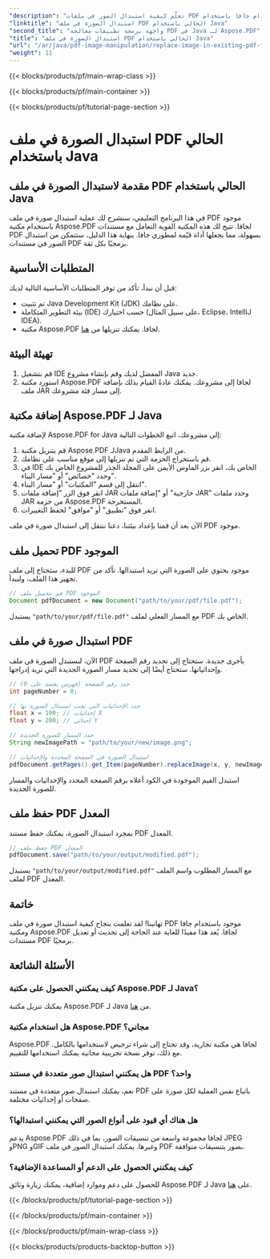 ```yaml
---
"description": "تعلّم كيفية استبدال الصور في ملفات PDF باستخدام جافا باستخدام Aspose.PDF لجافا. دليل خطوة بخطوة مع أمثلة برمجية لاستبدال الصور بسلاسة."
"linktitle": "استبدال الصورة في ملف PDF الحالي باستخدام Java"
"second_title": "واجهة برمجة تطبيقات معالجة PDF في Java لـ Aspose.PDF"
"title": "استبدال الصورة في ملف PDF الحالي باستخدام Java"
"url": "/ar/java/pdf-image-manipulation/replace-image-in-existing-pdf-file-using-java/"
"weight": 11
---
```


{{< blocks/products/pf/main-wrap-class >}}

{{< blocks/products/pf/main-container >}}

{{< blocks/products/pf/tutorial-page-section >}}

# استبدال الصورة في ملف PDF الحالي باستخدام Java


## مقدمة لاستبدال الصورة في ملف PDF الحالي باستخدام Java

في هذا البرنامج التعليمي، سنشرح لك عملية استبدال صورة في ملف PDF موجود باستخدام مكتبة Aspose.PDF لجافا. تتيح لك هذه المكتبة القوية التعامل مع مستندات PDF بسهولة، مما يجعلها أداة قيّمة لمطوري جافا. بنهاية هذا الدليل، ستتمكن من استبدال الصور في مستندات PDF برمجيًا بكل ثقة.

## المتطلبات الأساسية

قبل أن نبدأ، تأكد من توفر المتطلبات الأساسية التالية لديك:

- تم تثبيت Java Development Kit (JDK) على نظامك.
- بيئة التطوير المتكاملة (IDE) حسب اختيارك (على سبيل المثال، Eclipse، IntelliJ IDEA).
- مكتبة Aspose.PDF لجافا. يمكنك تنزيلها من [هنا](https://releases.aspose.com/pdf/java/).

## تهيئة البيئة

1. قم بتشغيل IDE المفضل لديك وقم بإنشاء مشروع Java جديد.
2. استورد مكتبة Aspose.PDF لجافا إلى مشروعك. يمكنك عادةً القيام بذلك بإضافة ملف JAR إلى مسار فئة مشروعك.

## إضافة مكتبة Aspose.PDF لـ Java

لإضافة مكتبة Aspose.PDF for Java إلى مشروعك، اتبع الخطوات التالية:

1. قم بتنزيل مكتبة Aspose.PDF لـJava من الرابط المقدم.
2. قم باستخراج الحزمة التي تم تنزيلها إلى موقع مناسب على نظامك.
3. في IDE الخاص بك، انقر بزر الماوس الأيمن على المجلد الجذر للمشروع الخاص بك وحدد "خصائص" أو "مسار البناء".
4. انتقل إلى قسم "المكتبات" أو "مسار البناء".
5. انقر فوق الزر "إضافة ملفات JAR خارجية" أو "إضافة ملفات JAR" وحدد ملفات JAR من حزمة Aspose.PDF المستخرجة.
6. انقر فوق "تطبيق" أو "موافق" لحفظ التغييرات.

الآن بعد أن قمنا بإعداد بيئتنا، دعنا ننتقل إلى استبدال صورة في ملف PDF موجود.

## تحميل ملف PDF الموجود

للبدء، ستحتاج إلى ملف PDF موجود يحتوي على الصورة التي تريد استبدالها. تأكد من تجهيز هذا الملف، ولنبدأ.

```java
// قم بتحميل ملف PDF الموجود
Document pdfDocument = new Document("path/to/your/pdf/file.pdf");
```

يستبدل `"path/to/your/pdf/file.pdf"` مع المسار الفعلي لملف PDF الخاص بك.

## استبدال صورة في ملف PDF

الآن، لنستبدل الصورة في ملف PDF بأخرى جديدة. ستحتاج إلى تحديد رقم الصفحة وإحداثياتها. ستحتاج أيضًا إلى تحديد مسار الصورة الجديدة التي تريد إدراجها.

```java
// حدد رقم الصفحة (فهرس يعتمد على 0)
int pageNumber = 0;

// حدد الإحداثيات التي يجب استبدال الصورة بها
float x = 100; // إحداثيات X
float y = 200; // إحداثي Y

// حدد المسار للصورة الجديدة
String newImagePath = "path/to/your/new/image.png";

// استبدال الصورة في الصفحة المحددة والإحداثيات
pdfDocument.getPages().get_Item(pageNumber).replaceImage(x, y, newImagePath);
```

استبدل القيم الموجودة في الكود أعلاه برقم الصفحة المحدد والإحداثيات والمسار للصورة الجديدة.

## حفظ ملف PDF المعدل

بمجرد استبدال الصورة، يمكنك حفظ مستند PDF المعدل.

```java
// حفظ ملف PDF المعدل
pdfDocument.save("path/to/your/output/modified.pdf");
```

يستبدل `"path/to/your/output/modified.pdf"` مع المسار المطلوب واسم الملف لملف PDF المعدل.

## خاتمة

تهانينا! لقد تعلمت بنجاح كيفية استبدال صورة في ملف PDF موجود باستخدام جافا ومكتبة Aspose.PDF لجافا. يُعد هذا مفيدًا للغاية عند الحاجة إلى تحديث أو تعديل مستندات PDF برمجيًا.

## الأسئلة الشائعة

### كيف يمكنني الحصول على مكتبة Aspose.PDF لـ Java؟

يمكنك تنزيل مكتبة Aspose.PDF لـ Java من [هنا](https://releases.aspose.com/pdf/java/).

### هل استخدام مكتبة Aspose.PDF مجاني؟

Aspose.PDF لجافا هي مكتبة تجارية، وقد تحتاج إلى شراء ترخيص لاستخدامها بالكامل. مع ذلك، توفر نسخة تجريبية مجانية يمكنك استخدامها للتقييم.

### هل يمكنني استبدال صور متعددة في مستند PDF واحد؟

نعم، يمكنك استبدال صور متعددة في مستند PDF باتباع نفس العملية لكل صورة على صفحات أو إحداثيات مختلفة.

### هل هناك أي قيود على أنواع الصور التي يمكنني استبدالها؟

يدعم Aspose.PDF لجافا مجموعة واسعة من تنسيقات الصور، بما في ذلك JPEG وPNG وGIF وغيرها. يمكنك استبدال الصور في ملف PDF بصور بتنسيقات متوافقة.

### كيف يمكنني الحصول على الدعم أو المساعدة الإضافية؟

للحصول على دعم وموارد إضافية، يمكنك زيارة وثائق Aspose.PDF لـ Java على [هنا](https://reference.aspose.com/pdf/java/).

{{< /blocks/products/pf/tutorial-page-section >}}

{{< /blocks/products/pf/main-container >}}

{{< /blocks/products/pf/main-wrap-class >}}

{{< blocks/products/products-backtop-button >}}